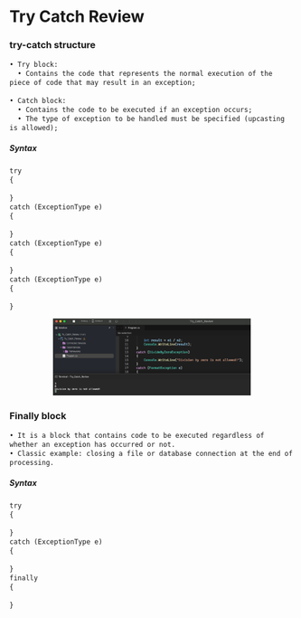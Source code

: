 # Try Catch Review

### try-catch structure

    • Try block:
      • Contains the code that represents the normal execution of the piece of code that may result in an exception;

    • Catch block:
      • Contains the code to be executed if an exception occurs;
      • The type of exception to be handled must be specified (upcasting is allowed);

##### Syntax

    try
    {

    }
    catch (ExceptionType e)
    {

    }
    catch (ExceptionType e)
    {

    }
    catch (ExceptionType e)
    {

    }

<p align="center">
  <img src="./screenshots/example1.png" width="350" title="Console">
</p>

### Finally block

    • It is a block that contains code to be executed regardless of whether an exception has occurred or not.
    • Classic example: closing a file or database connection at the end of processing.

##### Syntax

    try
    {

    }
    catch (ExceptionType e)
    {

    }
    finally
    {

    }
